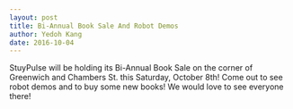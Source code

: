 ```yaml
---
layout: post
title: Bi-Annual Book Sale And Robot Demos
author: Yedoh Kang
date: 2016-10-04
---
```

StuyPulse will be holding its Bi-Annual Book Sale on the corner of Greenwich and Chambers St. this Saturday, October 8th! Come out to see robot demos and to buy some new books! We would love to see everyone there!
